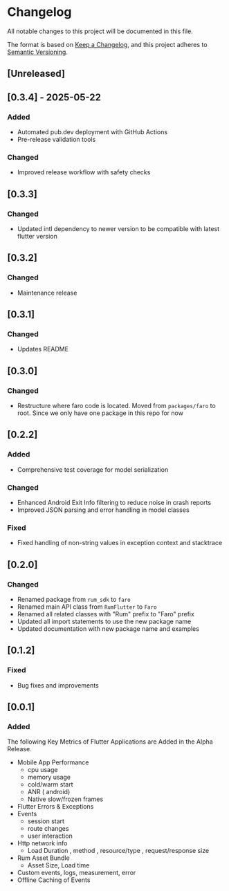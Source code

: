 # Changelog

All notable changes to this project will be documented in this file.

The format is based on [Keep a Changelog](https://keepachangelog.com/en/1.1.0/),
and this project adheres to [Semantic Versioning](https://semver.org/spec/v2.0.0.html).

## [Unreleased]

## [0.3.4] - 2025-05-22

### Added
- Automated pub.dev deployment with GitHub Actions
- Pre-release validation tools

### Changed
- Improved release workflow with safety checks

## [0.3.3]

### Changed
- Updated intl dependency to newer version to be compatible with latest flutter version

## [0.3.2]

### Changed
- Maintenance release

## [0.3.1]

### Changed
- Updates README

## [0.3.0]

### Changed
- Restructure where faro code is located. Moved from `packages/faro` to root. Since we only have one package in this repo for now

## [0.2.2]

### Added
- Comprehensive test coverage for model serialization

### Changed
- Enhanced Android Exit Info filtering to reduce noise in crash reports
- Improved JSON parsing and error handling in model classes

### Fixed
- Fixed handling of non-string values in exception context and stacktrace

## [0.2.0]

### Changed
- Renamed package from `rum_sdk` to `faro`
- Renamed main API class from `RumFlutter` to `Faro`
- Renamed all related classes with "Rum" prefix to "Faro" prefix
- Updated all import statements to use the new package name
- Updated documentation with new package name and examples

## [0.1.2]

### Fixed
- Bug fixes and improvements

## [0.0.1]

### Added
The following Key Metrics of Flutter Applications are Added in the Alpha Release.

- Mobile App Performance
  - cpu usage
  - memory usage
  - cold/warm start
  - ANR ( android)
  - Native slow/frozen frames
- Flutter Errors & Exceptions
- Events
  - session start
  - route changes
  - user interaction
- Http network info
  - Load Duration , method , resource/type , request/response size
- Rum Asset Bundle
  - Asset Size, Load time
- Custom events, logs, measurement, error
- Offline Caching of Events
